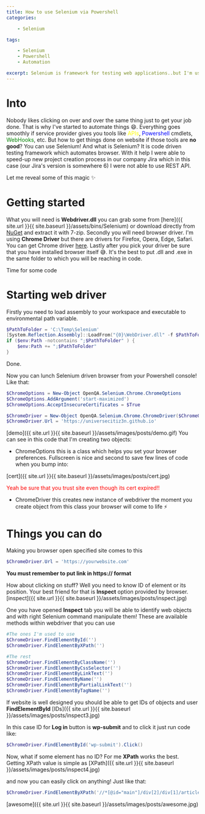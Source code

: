 ```yaml
---
title: How to use Selenium via Powershell
categories:

    - Selenium

tags:

    - Selenium
    - Powershell
    - Automation

excerpt: Selenium is framework for testing web applications..but I'm using it for automate things where API is no good
---
```

# Into

Nobody likes clicking on over and over the same thing just to get your job done. That is why I've started to automate things 😄. Everything goes smoothly if service provider gives you tools like <span style="color:yellow">APIs</span>, <span style="color:blue">Powershell</span> cmdlets, <span style="color:green">WebHooks</span>, etc. But how to get things done on website if those tools are **no good**? You can use Selenium! And what is Selenium? It is code driven testing framework which automates browser. With it help I were able to speed-up new project creation process in our company Jira which in this case (our Jira's version is somewhere 6) I were not able to use REST API.

Let me reveal some of this magic ✨
# Getting started

What you will need is **Webdriver.dll** you can grab some from [here]({{ site.url }}{{ site.baseurl }}/assets/bins/Selenium) or download directly from [NuGet](https://www.nuget.org/packages/Selenium.WebDriver) and extract it with 7-zip.
Secondly you will need browser driver. I'm using **Chrome Driver** but there are drivers for Firefox, Opera, Edge, Safari. You can get Chrome driver [here](https://sites.google.com/a/chromium.org/chromedriver/). Lastly after you pick your driver be sure that you have installed browser itself 😅. It's the best to put .dll and .exe in the same folder to which you will be reaching in code.

Time for some code
# Starting web driver

Firstly you need to load assembly to your workspace and executable to environmental path variable.

``` powershell
$PathToFolder = 'C:\Temp\Selenium'
[System.Reflection.Assembly]::LoadFrom("{0}\WebDriver.dll" -f $PathToFolder)
if ($env:Path -notcontains ";$PathToFolder" ) {
    $env:Path += ";$PathToFolder"
}
```

Done.

Now you can lunch Selenium driven browser from your Powershell console! Like that:

``` powershell
$ChromeOptions = New-Object OpenQA.Selenium.Chrome.ChromeOptions
$ChromeOptions.AddArgument('start-maximized')
$ChromeOptions.AcceptInsecureCertificates = $True

$ChromeDriver = New-Object OpenQA.Selenium.Chrome.ChromeDriver($ChromeOptions)
$ChromeDriver.Url = 'https://universecitiz3n.github.io'
```

[demo]({{ site.url }}{{ site.baseurl }}/assets/images/posts/demo.gif)
You can see in this code that I'm creating two objects:
 - ChromeOptions
 this is a class which helps you set your browser preferences. Fullscreen is nice and second to save few lines of code when you bump into:

 [cert]({{ site.url }}{{ site.baseurl }}/assets/images/posts/cert.jpg)

<span style="color:red">Yeah be sure that you trust site even though its cert expired!!</span>

 - ChromeDriver
 this creates new instance of webdriver the moment you create object from this class your browser will come to life ⚡️

 # Things you can do

Making you browser open specified site comes to this

``` powershell
$ChromeDriver.Url = 'https://yourwebsite.com'
```

**You must remember to put link in https:// format**

How about clicking on stuff? Well you need to know ID of element or its position. Your best friend for that is **Inspect** option provided by browser.
[inspect]({{ site.url }}{{ site.baseurl }}/assets/images/posts/inspect.jpg)

One you have opened **Inspect** tab you will be able to identify web objects and with right Selenium command manipulate them!
These are available methods within webdriver that you can use

``` powershell
#The ones I'm used to use
$ChromeDriver.FindElementById('')
$ChromeDriver.FindElementByXPath('')

#The rest
$ChromeDriver.FindElementByClassName('')
$ChromeDriver.FindElementByCssSelector('')
$ChromeDriver.FindElementByLinkText('')
$ChromeDriver.FindElementByName('')
$ChromeDriver.FindElementByPartialLinkText('')
$ChromeDriver.FindElementByTagName('')
```

If website is well designed you should be able to get IDs of objects and user **FindElementById**
[IDs]({{ site.url }}{{ site.baseurl }}/assets/images/posts/inspect3.jpg)

In this case ID for **Log in** button is **wp-submit** and to click it just run code like:

``` powershell
$ChromeDriver.FindElementById('wp-submit').Click()
```

Now, what if some element has no ID? For me **XPath** works the best. Getting XPath value is simple as
[XPath]({{ site.url }}{{ site.baseurl }}/assets/images/posts/inspect4.jpg)

and now you can easily click on anything! Just like that:

``` powershell
$ChromeDriver.FindElementByXPath('//*[@id="main"]/div[2]/div[1]/article/h2/a').Click()
```

[awesome]({{ site.url }}{{ site.baseurl }}/assets/images/posts/awesome.jpg)

